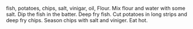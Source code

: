 fish, potatoes, chips, salt, vinigar, oil, Flour.
Mix flour and water with some salt.
Dip the fish in the batter.
Deep fry fish.
Cut potatoes in long strips and deep fry chips.
Season chips with salt and viniger.
Eat hot.